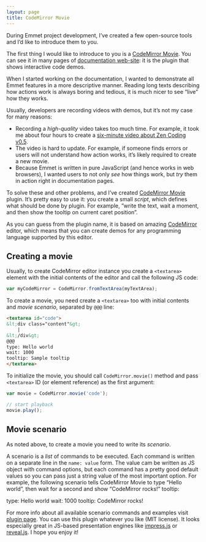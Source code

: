 ```yaml
---
layout: page
title: CodeMirror Movie
---
```

During Emmet project development, I’ve created a few open-source tools and I’d like to introduce them to you.

The first thing I would like to introduce to you is a [CodeMirror Movie](https://github.com/sergeche/codemirror-movie). You can see it in many pages of [documentation web-site](http://docs.emmet.io): it is the plugin that shows interactive code demos.

When I started working on the documentation, I wanted to demonstrate all Emmet features in a more descriptive manner. Reading long texts describing how actions work is always boring and tedious, it is much nicer to see “live” how they works.

Usually, developers are recording videos with demos, but it’s not my case for many reasons:

* Recording a *high-quality* video takes too much time. For example, it took me about four hours to create a [six-minute video about Zen Coding v0.5](https://vimeo.com/7405114).
* The video is hard to update. For example, if someone finds errors  or users will not understand how action works, it’s likely required to create a new movie.
* Because Emmet is written in pure JavaScript (and hence works in web browsers), I wanted users to not only *see* how things work, but *try* them in action right in documentation pages.

To solve these and other problems, and I’ve created [CodeMirror Movie](https://github.com/sergeche/codemirror-movie) plugin. It’s pretty easy to use it: you create a small *script*, which defines what should be done by plugin. For example, ”write the text, wait a moment, and then show the tooltip on current caret position”.

As you can guess from the plugin name, it is based on amazing [CodeMirror](http://codemirror.net) editor, which means that you can create demos for any programming language supported by this editor.

## Creating a movie

Usually, to create CodeMirror editor instance you create a `<textarea>` element with the initial contents of the editor and call the following JS code:

```javascript
var myCodeMirror = CodeMirror.fromTextArea(myTextArea);
```

To create a movie, you need create a `<textarea>` too with initial contents and *movie scenario*, separated by `@@@` line:

```html
<textarea id="code">
&lt;div class="content"&gt;
    |
&lt;/div&gt;
@@@
type: Hello world
wait: 1000
tooltip: Sample tooltip
</textarea>
```

To initialize the movie, you should call `CodeMirror.movie()` method and pass `<textarea>` ID (or element reference) as the first argument:

```javascript
var movie = CodeMirror.movie('code');

// start playback
movie.play();
```

## Movie scenario

As noted above, to create a movie you need to write its *scenario*.

A scenario is a *list* of commands to be executed. Each command is written on a separate line in the `name: value` form. The value cam be written as JS object with command options, but each command has a pretty good default values so you can pass just a string value of the most important option. For example, the following scenario tells CodeMirror Movie to type “Hello world”, then wait for a second and show “CodeMirror rocks!” tooltip:

type: Hello world
wait: 1000
tooltip: CodeMirror rocks!


For more info about all available scenario commands and examples visit [plugin page](https://github.com/sergeche/codemirror-movie). You can use this plugin whatever you like (MIT license). It looks especially great in JS-based presentation engines like [impress.js](http://bartaz.github.com/impress.js/) or [reveal.js](http://lab.hakim.se/reveal-js/). I hope you enjoy it!
